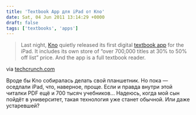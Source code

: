 ```yaml
---
title: 'Textbook App для iPad от Kno'
date: Sat, 04 Jun 2011 13:14:29 +0000
draft: false
tags: ['textbooks', 'apps']
---
```


> Last night, [Kno](http://kno.com/) quietly released its first digital [textbook app](http://itunes.apple.com/us/app/textbooks/id424280183) for the iPad. It includes its own store of “over 700,000 titles at 30% to 50% off list” price. And the app is a full textbook reader.

via [techcrunch.com](http://techcrunch.com/2011/06/04/kno-ipad/)

Вроде бы Kno собиралась делать свой планшетник. Но пока — оседлали iPad, что, наверное, проще. Если и правда внутри этой читалки PDF ещё и 700 тысяч учебников… Надеюсь, когда мой сын пойдёт в университет, такая технология уже станет обычной. Или даже устаревшей?